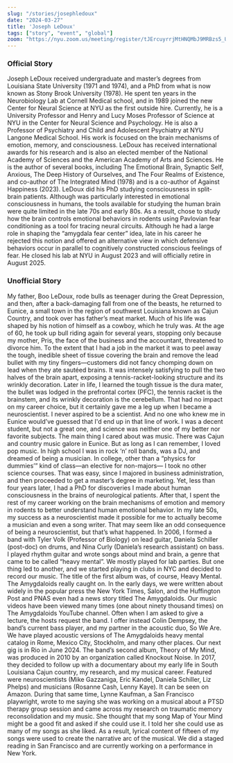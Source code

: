 ```yaml
---
slug: "/stories/josephledoux"
date: "2024-03-27"
title: 'Joseph LeDoux'
tags: ["story", "event", "global"]
zoom: "https://nyu.zoom.us/meeting/register/tJErcuyrrjMtHNQMbJ9MRBzs5_Ul_w0uby0Z#/registration"
---
```


### Official Story
Joseph LeDoux received undergraduate and master’s degrees from Louisiana State University (1971 and 1974), and a PhD from what is now known as Stony Brook University (1978). He spent ten years in the Neurobiology Lab at Cornell Medical school, and in 1989 joined the new Center for Neural Science at NYU as the first outside hire. Currently, he is a University Professor and Henry and Lucy Moses Professor of Science at NYU in the Center for Neural Science and Psychology. He is also a Professor of Psychiatry and Child and Adolescent Psychiatry at NYU Langone Medical School. His work is focused on the brain mechanisms of emotion, memory, and consciousness. LeDoux has received international awards for his research and is also an elected member of the National Academy of Sciences and the American Academy of Arts and Sciences. He is the author of several books, including The Emotional Brain, Synaptic Self, Anxious, The Deep History of Ourselves, and The Four Realms of Existence, and co-author of The Integrated Mind (1978) and is a co-author of Against Happiness (2023). LeDoux did his PhD studying consciousness in split-brain patients. Although was particularly interested in emotional consciousness in humans, the tools available for studying the human brain were quite limited in the late 70s and early 80s. As a result, chose to study how the brain controls emotional behaviors in rodents using Pavlovian fear conditioning as a tool for tracing neural circuits. Although he had a large role in shaping the “amygdala fear center” idea, late in his career he rejected this notion and offered an alternative view in which defensive behaviors occur in parallel to cognitively constructed conscious feelings of fear. He closed his lab at NYU in August 2023 and will officially retire in August 2025.

### Unofficial Story
My father, Boo LeDoux, rode bulls as teenager during the Great Depression, and then, after a back-damaging fall from one of the beasts, he returned to Eunice, a small town in the region of southwest Louisiana known as Cajun Country, and took over has father’s meat market. Much of his life was shaped by his notion of himself as a cowboy, which he truly was. At the age of 60, he took up bull riding again for several years, stopping only because my mother, Pris, the face of the business and the accountant, threatened to divorce him. To the extent that I had a job in the market it was to peel away the tough, inedible sheet of tissue covering the brain and remove the lead bullet with my tiny fingers—customers did not fancy chomping down on lead when they ate sautéed brains. It was intensely satisfying to pull the two halves of the brain apart, exposing a tennis-racket-looking structure and its wrinkly decoration. Later in life, I learned the tough tissue is the dura mater, the bullet was lodged in the prefrontal cortex (PFC), the tennis racket is the brainstem, and its wrinkly decoration is the cerebellum. That had no impact on my career choice, but it certainly gave me a leg up when I became a neuroscientist. I never aspired to be a scientist. And no one who knew me in Eunice would’ve guessed that I'd end up in that line of work. I was a decent student, but not a great one, and science was neither one of my better nor favorite subjects.  The main thing I cared about was music. There was Cajun and country music galore in Eunice. But as long as I can remember, I loved pop music. In high school I was in rock ‘n’ roll bands, was a DJ, and dreamed of being a musician. In college, other than a “physics for dummies’” kind of class—an elective for non-majors— I took no other science courses. That was easy, since I majored in business administration, and then proceeded to get a master’s degree in marketing. Yet, less than four years later, I had a PhD for discoveries I made about human consciousness in the brains of neurological patients. After that, I spent the rest of my career working on the brain mechanisms of emotion and memory in rodents to better understand human emotional behavior. In my late 50s, my success as a neuroscientist made it possible for me to actually become a musician and even a song writer. That may seem like an odd consequence of being a neuroscientist, but that’s what happened. In 2006, I formed a band with Tyler Volk (Professor of Biology) on lead guitar, Daniela Schiller (post-doc) on drums, and Nina Curly (Daniela’s research assistant) on bass. I played rhythm guitar and wrote songs about mind and brain, a genre that came to be called “heavy mental”. We mostly played for lab parties. But one thing led to another, and we started playing in clubs in NYC and decided to record our music. The title of the first album was, of course, Heavy Mental. The Amygdaloids really caught on. In the early days, we were written about widely in the popular press the New York Times, Salon, and the Huffington Post and PNAS even had a news story titled The Amygdaloids. Our music videos have been viewed many times (one about ninety thousand times) on The Amygdaloids YouTube channel. Often when I am asked to give a lecture, the hosts request the band. I offer instead Colin Dempsey, the band’s current bass player, and my partner in the acoustic duo, So We Are. We have played acoustic versions of The Amygdaloids heavy mental catalog in Rome, Mexico City, Stockholm, and many other places. Our next gig is in Rio in June 2024. The band’s second album, Theory of My Mind, was produced in 2010 by an organization called Knockout Noise. In 2017, they decided to follow up with a documentary about my early life in South Louisiana Cajun country, my research, and my musical career. Featured were neuroscientists (Mike Gazzaniga, Eric Kandel, Daniela Schiller, Liz Phelps) and musicians (Rosanne Cash, Lenny Kaye). It can be seen on Amazon. During that same time, Lynne Kaufman, a San Francisco playwright, wrote to me saying she was working on a musical about a PTSD therapy group session and came across my research on traumatic memory reconsolidation and my music. She thought that my song Map of Your Mind might be a good fit and asked if she could use it. I told her she could use as many of my songs as she liked. As a result, lyrical content of fifteen of my songs were used to create the narrative arc of the musical. We did a staged reading in San Francisco and are currently working on a performance in New York.
